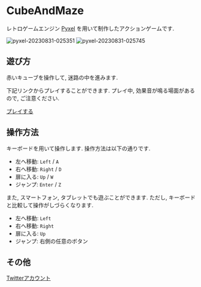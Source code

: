 # CubeAndMaze
レトロゲームエンジン [Pyxel](https://github.com/kitao/pyxel/blob/main/docs/README.ja.md) を用いて制作したアクションゲームです.

![pyxel-20230831-025351](https://github.com/rococomico/CubeAndMaze/assets/109841232/51605ff9-65dc-4f6f-87dd-a7a22126d106)
![pyxel-20230831-025745](https://github.com/rococomico/CubeAndMaze/assets/109841232/8d5b14a7-c0ef-41b4-9cd8-59a5bd0796d2)

## 遊び方
赤いキューブを操作して, 迷路の中を進みます.

下記リンクからプレイすることができます. プレイ中, 効果音が鳴る場面があるので, ご注意ください.

[プレイする](https://kitao.github.io/pyxel/wasm/launcher/?play=rococomico.CubeAndMaze.CubeAndMaze.CubeAndMaze&gamepad=enabled)

## 操作方法
キーボードを用いて操作します. 操作方法は以下の通りです.
* 左へ移動: `Left` / `A`
* 右へ移動: `Right` / `D`
* 扉に入る: `Up` / `W`
* ジャンプ: `Enter` / `Z`

また, スマートフォン, タブレットでも遊ぶことができます. ただし, キーボードと比較して操作がしづらくなります.
* 左へ移動: `Left`
* 右へ移動: `Right`
* 扉に入る: `Up`
* ジャンプ: 右側の任意のボタン

## その他
[Twitterアカウント](https://twitter.com/rococomico)
